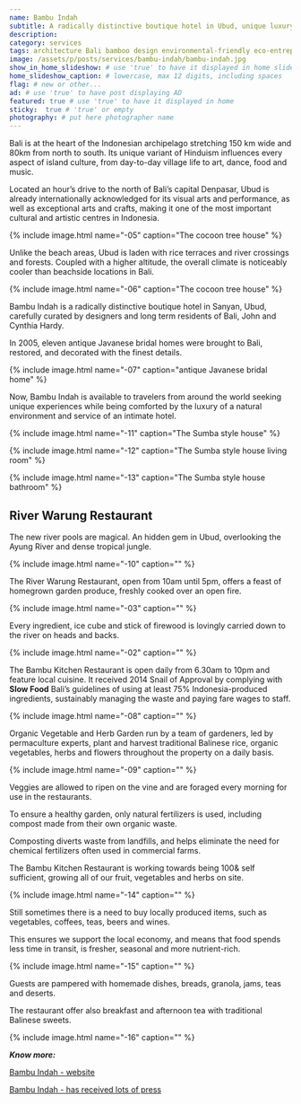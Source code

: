 ```yaml
---
name: Bambu Indah
subtitle: A radically distinctive boutique hotel in Ubud, unique luxury experience in a lush natural environment. Dense tropical jungle and river pools.
description:
category: services
tags: architecture Bali bamboo design environmental-friendly eco-entrepeneurs eco-tourism eco-friendly Indonesia sustainable-development sustainable-construction tropical wellness
image: /assets/p/posts/services/bambu-indah/bambu-indah.jpg
show_in_home_slideshow: # use 'true' to have it displayed in home slideshow
home_slideshow_caption: # lowercase, max 12 digits, including spaces
flag: # new or other...
ad: # use 'true' to have post displaying AD
featured: true # use 'true' to have it displayed in home
sticky:  true # 'true' or empty
photography: # put here photographer name
---
```



Bali is  at the heart of the Indonesian archipelago stretching 150 km wide and 80km from north to south. Its unique variant of Hinduism influences every aspect of island culture, from day-to-day village life to art, dance, food and music.  


Located an hour’s drive to the north of Bali’s capital Denpasar, Ubud is already internationally acknowledged for its visual arts and performance, as well as exceptional arts and crafts, making it one of the most important cultural and artistic centres in Indonesia.

{% include image.html name="-05" caption="The cocoon tree house" %}

Unlike the beach areas, Ubud is laden with rice terraces and river crossings and forests. Coupled with a higher altitude, the overall climate is noticeably cooler than beachside locations in Bali.


{% include image.html name="-06" caption="The cocoon tree house" %}

Bambu Indah is a radically distinctive boutique hotel in Sanyan, Ubud, carefully curated by designers and long term residents of Bali, John and Cynthia Hardy.




In 2005, eleven antique Javanese bridal homes were brought to Bali, restored, and decorated with the finest details.


{% include image.html name="-07" caption="antique Javanese bridal home" %}

Now, Bambu Indah is available to travelers from around the world seeking unique experiences while being comforted by the luxury of a natural environment and service of an intimate hotel.

{% include image.html name="-11" caption="The Sumba style house" %}


{% include image.html name="-12" caption="The Sumba style house living room" %}


{% include image.html name="-13" caption="The Sumba style house bathroom" %}



## River Warung Restaurant

The new river pools are magical. An hidden gem in Ubud, overlooking the Ayung River and dense tropical jungle.

{% include image.html name="-10" caption="" %}



The River Warung Restaurant, open from 10am until 5pm, offers a feast of homegrown garden produce, freshly cooked over an open fire.

{% include image.html name="-03" caption="" %}

Every ingredient, ice cube and stick of firewood is lovingly carried down to the river on heads and backs.  




{% include image.html name="-02" caption="" %}




The Bambu Kitchen Restaurant is open daily from 6.30am to 10pm and feature local cuisine. It received 2014 Snail of Approval by complying with **Slow Food** Bali’s guidelines of using at least 75% Indonesia-produced ingredients, sustainably managing the waste and paying fare wages to staff.


{% include image.html name="-08" caption="" %}

Organic Vegetable and Herb Garden run by a team of gardeners, led by permaculture experts, plant and harvest traditional Balinese rice, organic vegetables, herbs and flowers throughout the property on a daily basis.


{% include image.html name="-09" caption="" %}


Veggies are allowed to ripen on the vine and are foraged every morning for use in the restaurants.



To ensure a healthy garden, only natural fertilizers is used, including compost made from their own organic waste.



Composting diverts waste from landfills, and helps eliminate the need for chemical fertilizers often used in commercial farms.





The Bambu Kitchen Restaurant is working towards being 100& self sufficient, growing all of our fruit, vegetables and herbs on site.




{% include image.html name="-14" caption="" %}


Still sometimes there is a need to buy locally produced items, such as vegetables, coffees, teas, beers and wines.

This ensures we support the local economy, and means that food spends less time in transit, is fresher, seasonal and more nutrient-rich.



{% include image.html name="-15" caption="" %}


Guests are pampered with homemade dishes, breads, granola, jams, teas and deserts.

The restaurant offer also breakfast and afternoon tea with traditional Balinese sweets.


{% include image.html name="-16" caption="" %}



**_Know more:_**

[Bambu Indah -  website](http://bambuindah.com/)

[Bambu Indah - has received lots of press](http://bambuindah.com/press/)
